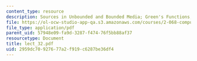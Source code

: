 ```yaml
---
content_type: resource
description: Sources in Unbounded and Bounded Media; Green's Functions; Green's Theorem
file: https://ol-ocw-studio-app-qa.s3.amazonaws.com/courses/2-068-computational-ocean-acoustics-13-853-spring-2003/2959dc70927677a2f919c6287be36df4_lect_32.pdf
file_type: application/pdf
parent_uid: 57948e09-fa9d-3287-f474-76f5bb88af37
resourcetype: Document
title: lect_32.pdf
uid: 2959dc70-9276-77a2-f919-c6287be36df4
---
```

